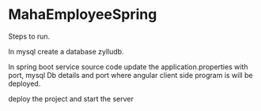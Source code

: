 # MahaEmployeeSpring
Steps to run.

In mysql create a database zylludb.

In spring boot service source code update the application.properties with port, 
mysql Db details and port where angular client side program is will be deployed.

deploy the project and start the server
